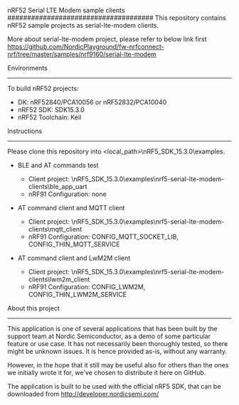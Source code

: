 nRF52 Serial LTE Modem sample clients
#####################################
This repository contains nRF52 sample projects as serial-lte-modem clients.

More about serial-lte-modem project, please refer to below link first
https://github.com/NordicPlayground/fw-nrfconnect-nrf/tree/master/samples/nrf9160/serial-lte-modem

Environments
************
To build nRF52 projects:
* DK: nRF52840/PCA10056 or nRF52832/PCA10040
* nRF52 SDK: SDK15.3.0
* nRF52 Toolchain: Keil

Instructions
************
Please clone this repository into <local_path>\nRF5_SDK_15.3.0\examples\.

* BLE and AT commands test
  * Client project: \nRF5_SDK_15.3.0\examples\nrf5-serial-lte-modem-clients\ble_app_uart
  * nRF91 Configuration: none

* AT command client and MQTT client
  * Client project: \nRF5_SDK_15.3.0\examples\nrf5-serial-lte-modem-clients\mqtt_client
  * nRF91 Configuration: CONFIG_MQTT_SOCKET_LIB, CONFIG_THIN_MQTT_SERVICE

* AT command client and LwM2M client
  * Client project: \nRF5_SDK_15.3.0\examples\nrf5-serial-lte-modem-clients\lwm2m_client
  * nRF91 Configuration: CONFIG_LWM2M, CONFIG_THIN_LWM2M_SERVICE

About this project
******************

This application is one of several applications that has been built by the support team at Nordic Semiconductor, as a demo of some particular feature or use case. It has not necessarily been thoroughly tested, so there might be unknown issues. It is hence provided as-is, without any warranty.

However, in the hope that it still may be useful also for others than the ones we initially wrote it for, we've chosen to distribute it here on GitHub.

The application is built to be used with the official nRF5 SDK, that can be downloaded from http://developer.nordicsemi.com/
